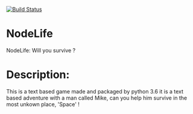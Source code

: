 [![Build Status](https://travis-ci.com/jackthehack21/NodeLife.svg?branch=master)](https://travis-ci.com/jackthehack21/NodeLife)

# NodeLife
NodeLife: Will you survive ?

# Description:
This is a text based game made and packaged by python 3.6 it is a text based adventure with a man called Mike, can you help him survive in the most unkown place, 'Space' !

